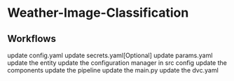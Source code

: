 # Weather-Image-Classification

## Workflows
update config.yaml
update secrets.yaml[Optional]
update params.yaml
update the entity
update the configuration manager in src config
update the components
update the pipeline
update the main.py
update the dvc.yaml

